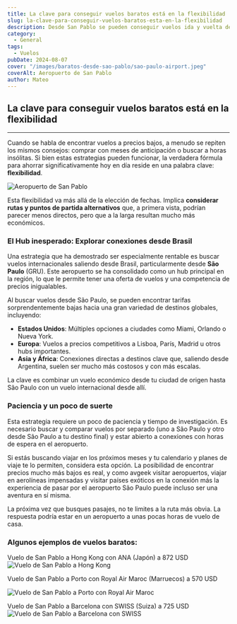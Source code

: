```yaml
---
title: La clave para conseguir vuelos baratos está en la flexibilidad
slug: la-clave-para-conseguir-vuelos-baratos-esta-en-la-flexibilidad
description: Desde San Pablo se pueden conseguir vuelos ida y vuelta desde 700 dólares.
category:
  - General
tags:
  - Vuelos
pubDate: 2024-08-07
cover: "/images/baratos-desde-sao-pablo/sao-paulo-airport.jpeg"
coverAlt: Aeropuerto de San Pablo
author: Mateo
---
```


## La clave para conseguir vuelos baratos está en la flexibilidad

***

Cuando se habla de encontrar vuelos a precios bajos, a menudo se repiten los mismos consejos: comprar con meses de anticipación o buscar a horas insólitas. Si bien estas estrategias pueden funcionar, la verdadera fórmula para ahorrar significativamente hoy en día reside en una palabra clave: **flexibilidad**.

![Aeropuerto de San Pablo](/images/baratos-desde-sao-pablo/sao-paulo-airport2.jpeg)

Esta flexibilidad va más allá de la elección de fechas. Implica **considerar rutas y puntos de partida alternativos** que, a primera vista, podrían parecer menos directos, pero que a la larga resultan mucho más económicos.

### El Hub inesperado: Explorar conexiones desde Brasil

Una estrategia que ha demostrado ser especialmente rentable es buscar vuelos internacionales saliendo desde Brasil, particularmente desde **São Paulo** (GRU). Este aeropuerto se ha consolidado como un hub principal en la región, lo que le permite tener una oferta de vuelos y una competencia de precios inigualables.

Al buscar vuelos desde São Paulo, se pueden encontrar tarifas sorprendentemente bajas hacia una gran variedad de destinos globales, incluyendo:

* **Estados Unidos**: Múltiples opciones a ciudades como Miami, Orlando o Nueva York.
* **Europa**: Vuelos a precios competitivos a Lisboa, París, Madrid u otros hubs importantes.
* **Asia y África**: Conexiones directas a destinos clave que, saliendo desde Argentina, suelen ser mucho más costosos y con más escalas.

La clave es combinar un vuelo económico desde tu ciudad de origen hasta São Paulo con un vuelo internacional desde allí.

### Paciencia y un poco de suerte

Esta estrategia requiere un poco de paciencia y tiempo de investigación. Es necesario buscar y comparar vuelos por separado (uno a São Paulo y otro desde São Paulo a tu destino final) y estar abierto a conexiones con horas de espera en el aeropuerto.

Si estás buscando viajar en los próximos meses y tu calendario y planes de viaje te lo permiten, considera esta opción. La posibilidad de encontrar precios mucho más bajos es real, y como avgeek visitar aeropuertos, viajar en aerolíneas impensadas y visitar países exóticos en la conexión más la experiencia de pasar por el aeropuerto São Paulo puede incluso ser una aventura en sí misma.

La próxima vez que busques pasajes, no te limites a la ruta más obvia. La respuesta podría estar en un aeropuerto a unas pocas horas de vuelo de casa.

### Algunos ejemplos de vuelos baratos:

Vuelo de San Pablo a Hong Kong con ANA (Japón) a 872 USD![Vuelo de San Pablo a Hong Kong](</images/baratos-desde-sao-pablo/Captura de pantalla 2025-07-28 172723.png>)

Vuelo de San Pablo a Porto con Royal Air Maroc (Marruecos) a 570 USD

![Vuelo de San Pablo a Porto con Royal Air Maroc](</images/baratos-desde-sao-pablo/Captura de pantalla 2025-08-04 091857.png>)

Vuelo de San Pablo a Barcelona con SWISS (Suiza) a 725 USD![Vuelo de San Pablo a Barcelona con SWISS](</images/baratos-desde-sao-pablo/Captura de pantalla 2025-08-04 094111.png>)
